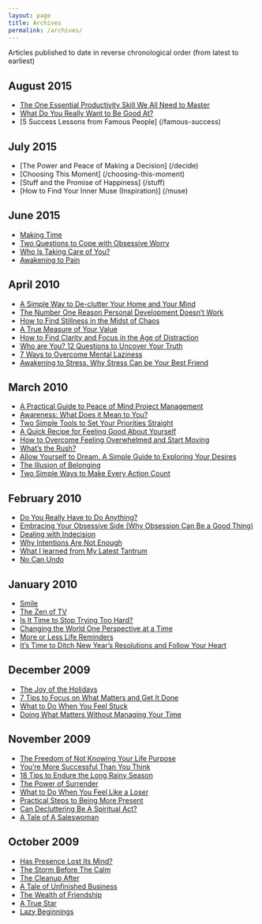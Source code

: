 ```yaml
---
layout: page
title: Archives
permalink: /archives/
---
```


Articles published to date in reverse chronological order (from latest to earliest)

## August 2015

- [The One Essential Productivity Skill We All Need to Master](/prioritize)
- [What Do You Really Want to Be Good At?](/really-good)
- [5 Success Lessons from Famous People] (/famous-success)

## July 2015
- [The Power and Peace of Making a Decision] (/decide)
- [Choosing This Moment] (/choosing-this-moment)
- [Stuff and the Promise of Happiness] (/stuff)
- [How to Find Your Inner Muse (Inspiration)] (/muse)

## June 2015

- [Making Time](/making-time)
- [Two Questions to Cope with Obsessive Worry](/worry)
- [Who Is Taking Care of You?](/taking-care-of-you)
- [Awakening to Pain](/awakening-to-pain)

## April 2010

- [A Simple Way to De-clutter Your Home and Your Mind](/a-simple-way-to-de-clutter-your-home-and-your-mind)
- [The Number One Reason Personal Development Doesn’t Work](/the-number-one-reason-personal-development-doesnt-work)
- [How to Find Stillness in the Midst of Chaos](/how-to-find-stillness-in-the-midst-of-chaos)
- [A True Measure of Your Value](a-true-measure-of-your-value)
- [How to Find Clarity and Focus in the Age of Distraction](/how-to-find-clarity-and-focus-in-the-age-of-distraction)
- [Who are You? 12 Questions to Uncover Your Truth](/who-are-you-12-questions-to-uncover-your-turth)
- [7 Ways to Overcome Mental Laziness](/7-ways-to-overcome-mental-laziness)
- [Awakening to Stress. Why Stress Can be Your Best Friend](/awakening-to-stress-why-stress-can-be-your-best-friend)

## March 2010

- [A Practical Guide to Peace of Mind Project Management](/a-practical-guide-to-peace-of-mind-project-management)
- [Awareness: What Does it Mean to You?](/awareness-what-does-it-mean-to-you)
- [Two Simple Tools to Set Your Priorities Straight](/two-simple-tools-to-set-your-priorities-straight)
- [A Quick Recipe for Feeling Good About Yourself](/an-instant-recipe-for-feeling-good-about-yourself)
- [How to Overcome Feeling Overwhelmed and Start Moving](/how-to-overcome-feeling-overwhelmed-and-start-moving)
- [What’s the Rush?](/whats-the-rush)
- [Allow Yourself to Dream. A Simple Guide to Exploring Your Desires](/allow-yourself-to-dream)
- [The Illusion of Belonging](/the-illusion-of-belonging)
- [Two Simple Ways to Make Every Action Count](/two-simple-ways-to-make-every-action-count)

## February 2010

- [Do You Really Have to Do Anything?](/do-you-really-have-to-do-anything)
- [Embracing Your Obsessive Side (Why Obsession Can Be a Good Thing)](/embracing-your-obsessive-side-why-obsession-can-be-a-good-thing)
- [Dealing with Indecision](/dealing-with-indecision)
- [Why Intentions Are Not Enough](/why-intentions-are-not-enough)
- [What I learned from My Latest Tantrum](/what-i-learned-from-my-latest-tantrum)
- [No Can Undo](/no-can-undo)

## January 2010

- [Smile](/smile)
- [The Zen of TV](/the-zen-of-tv)
- [Is It Time to Stop Trying Too Hard?](/is-it-time-to-stop-trying-too-hard)
- [Changing the World One Perspective at a Time](/changing-the-world-one-perspective-at-a-time)
- [More or Less Life Reminders](/more-or-less-life-reminders)
- [It’s Time to Ditch New Year’s Resolutions and Follow Your Heart](/ditch-resolutions)

## December 2009

- [The Joy of the Holidays](/the-joy-of-the-holidays)
- [7 Tips to Focus on What Matters and Get It Done](/7-tips-to-focus-on-what-matters-and-get-it-done)
- [What to Do When You Feel Stuck](/what-to-do-when-you-feel-stuck)
- [Doing What Matters Without Managing Your Time](/doing-what-matters-without-managing-time)

## November 2009

- [The Freedom of Not Knowing Your Life Purpose](/the-freedom-of-not-knowing-your-life-purpose)
- [You’re More Successful Than You Think](/youre-more-successful-than-you-think)
- [18 Tips to Endure the Long Rainy Season](/18-tips-to-endure-the-long-rainy-season)
- [The Power of Surrender](/power-of-surrender)
- [What to Do When You Feel Like a Loser](/loser)
- [Practical Steps to Being More Present](/practical-steps-to-being-more-present)
- [Can Decluttering Be A Spiritual Act?](/can-decluttering-be-a-spiritual-act)
- [A Tale of A Saleswoman](/tale-of-a-saleswoman)


## October 2009

- [Has Presence Lost Its Mind?](/has-presence-lost-its-mind)
- [The Storm Before The Calm](/the-storm-before-the-calm)
- [The Cleanup After](/cleanup)
- [A Tale of Unfinished Business](/unfinished-business)
- [The Wealth of Friendship](/friendship)
- [A True Star](/true-star)
- [Lazy Beginnings](/begin)